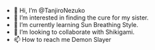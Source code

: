 - 👋 Hi, I’m @TanjiroNezuko
- 👀 I’m interested in finding the cure for my sister.
- 🌱 I’m currently learning Sun Breathing Style.
- 💞️ I’m looking to collaborate with Shikigami.
- 📫 How to reach me Demon Slayer

<!---
TanjiroNezuko/TanjiroNezuko is a ✨ special ✨ repository because its `README.md` (this file) appears on your GitHub profile.
You can click the Preview link to take a look at your changes.
--->
